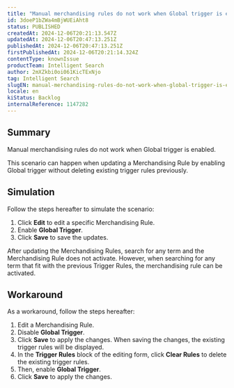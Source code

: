 ```yaml
---
title: "Manual merchandising rules do not work when Global trigger is enabled"
id: 3doeP1bZWa4mBjWUEiAht8
status: PUBLISHED
createdAt: 2024-12-06T20:21:13.547Z
updatedAt: 2024-12-06T20:47:13.251Z
publishedAt: 2024-12-06T20:47:13.251Z
firstPublishedAt: 2024-12-06T20:21:14.324Z
contentType: knownIssue
productTeam: Intelligent Search
author: 2mXZkbi0oi061KicTExNjo
tag: Intelligent Search
slugEN: manual-merchandising-rules-do-not-work-when-global-trigger-is-enabled
locale: en
kiStatus: Backlog
internalReference: 1147282
---
```


## Summary


Manual merchandising rules do not work when Global trigger is enabled.

This scenario can happen when updating a Merchandising Rule by enabling Global trigger without deleting existing trigger rules previously.


##

## Simulation


Follow the steps hereafter to simulate the scenario:

1. Click **Edit** to edit a specific Merchandising Rule.
2. Enable **Global Trigger**.
3. Click **Save** to save the updates.

After updating the Merchandising Rules, search for any term and the Merchandising Rule does not activate. However, when searching for any term that fit with the previous Trigger Rules, the merchandising rule can be activated.


##

## Workaround


As a workaround, follow the steps hereafter:

1. Edit a Merchandising Rule.
2. Disable **Global Trigger**.
3. Click **Save** to apply the changes. When saving the changes, the existing trigger rules will be displayed.
4. In the **Trigger Rules** block of the editing form, click **Clear Rules** to delete the existing trigger rules.
5. Then, enable **Global Trigger**.
6. Click **Save** to apply the changes.



